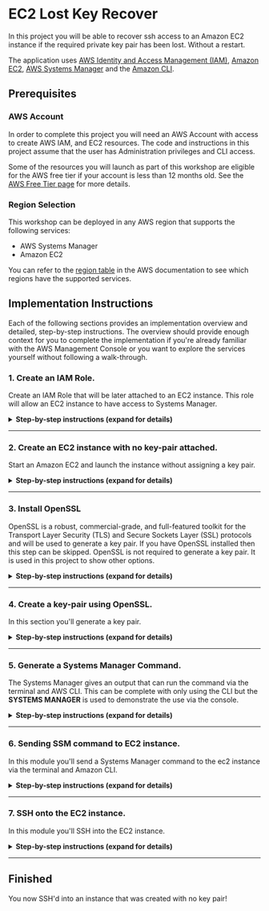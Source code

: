 # EC2 Lost Key Recover

In this project you will be able to recover ssh access to an Amazon EC2 instance if the required private key pair has been lost.  Without a restart.

The application uses [AWS Identity and Access Management (IAM)](https://aws.amazon.com/iam/), [Amazon EC2](https://aws.amazon.com/ec2/), [AWS Systems Manager](https://aws.amazon.com/systems-manager/) and the [Amazon CLI](https://aws.amazon.com/cli/).

## Prerequisites

### AWS Account

In order to complete this project you will need an AWS Account with access to create AWS IAM, and EC2 resources. The code and instructions in this project assume that the user has Administration privileges and CLI access. 

Some of the resources you will launch as part of this workshop are eligible for the AWS free tier if your account is less than 12 months old. See the [AWS Free Tier page](https://aws.amazon.com/free/) for more details.


### Region Selection

This workshop can be deployed in any AWS region that supports the following services:

- AWS Systems Manager
- Amazon EC2

You can refer to the [region table](https://aws.amazon.com/about-aws/global-infrastructure/regional-product-services/) in the AWS documentation to see which regions have the supported services.


## Implementation Instructions

Each of the following sections provides an implementation overview and detailed, step-by-step instructions. The overview should provide enough context for you to complete the implementation if you're already familiar with the AWS Management Console or you want to explore the services yourself without following a walk-through.

### 1. Create an IAM Role.

Create an IAM Role that will be later attached to an EC2 instance.  This role will allow an EC2 instance to have access to Systems Manager.



<details>
<summary><strong>Step-by-step instructions (expand for details)</strong></summary><p>
1. From the AWS Management Console, click on **Services** and then select **IAM** in the *Security, Identity & Compliance* section.

2. Select **Roles** in the left navigation bar and then choose **Create new role**.

><img src="IMAGES/img-1.png" alt="drawing" width="800px"/><br/>

3. Select **EC2** as service to use the role. Click **Next: Permissions**.

><img src="IMAGES/img-2.png" alt="drawing" width="800px"/><br/>

4. Type **SSM** in the search bar and check the box left of **AmazonEC2RoleforSSM**. Click **Next: Review**.

><img src="IMAGES/img-3.png" alt="drawing" width="800px"/><br/>

5. Give it the role name like `AmazonEC2RoleforSSMRole` and click **Create Role**.

><img src="IMAGES/img-4.png" alt="drawing" width="800px"/><br/>

</p></details>

---

### 2. Create an EC2 instance with no key-pair attached.

Start an Amazon EC2 and launch the instance without assigning a key pair.  


<details>
<summary><strong>Step-by-step instructions (expand for details)</strong></summary><p>

1. From the AWS Management Console, click on **Services** and then select **EC2** in the Compute section.

2. Click on **Launch Instance**.

<img src="IMAGES/img-5.png" alt="drawing" width="400px"/>

3. Choose an Amazon Machine Image (AMI), for this example I choose **Amazon Linux 2 AMI (HVM), SSD Volume Type**.  Click **Select**.

<img src="IMAGES/img-6.png" alt="drawing" width="400px"/>

4. Choose an Instance Type, for this example **t2.micro** will work.  Click **Next: Configure Instance Details**.

<img src="IMAGES/img-7.png" alt="drawing" width="400px"/>

5. Configure Instance Details, under **IAM role** select the created role from **Step 1** which was  `AmazonEC2RoleforSSMRole`.  

<img src="IMAGES/img-8.png" alt="drawing" width="400px"/>

6. Ensure that the EC2 is placed in a public subnet.  Click **Next: Add Storage**.

<img src="IMAGES/img-9.png" alt="drawing" width="400px"/>

7. Add Storage, the default is fine.  Click **Next: Add Tags**.

<img src="IMAGES/img-10.png" alt="drawing" width="400px"/>

8. Click **Add Tag** and for *Key* put `Name`.  For *Value* put `EC2noKeyPair`.  Click **Next: Configure Security Group**.

<img src="IMAGES/img-11.png" alt="drawing" width="400px"/>

9. Configure Security Group, use an existing security group or create a new one.  Ensure that the EC2 instance has access to **Port 22** and put your EC2.  Leaving port 22 open to the world will leave the instance vulnerable.  Click **Review and Launch**.

 <img src="IMAGES/img-12.png" alt="drawing" width="400px"/>

10. Review Instance Launch, when complete.  Click **Launch**.

11. A pop up will appear to set an EC2 Key Pair.  Select **Proceed without a key pair** and **check the box** to *acknowledge that you will not be able to connect to the instance unless you know the password built into the AMI*.

<img src="IMAGES/img-13.png" alt="drawing" width="400px"/>

</p></details>

---

### 3. Install OpenSSL

OpenSSL is a robust, commercial-grade, and full-featured toolkit for the Transport Layer Security (TLS) and Secure Sockets Layer (SSL) protocols and will be used to generate a key pair.  If you have OpenSSL installed then this step can be skipped.  OpenSSL is not required to generate a key pair.  It is used in this project to show other options.

<details>
<summary><strong>Step-by-step instructions (expand for details)</strong></summary><p>

1. Download [OpenSSL](https://www.openssl.org/) onto your local computer.  For this project the instruction are written to be followed on a **mac**.

1. If **brew** is installed then enter the following command into a terminal.  If you do not have brew installed then install it from this [link](https://brew.sh/).

	``
	brew install openssl
	``

1. In the terminal enter the bellow command to verify that *OpenSSL version 1.0* or newer is installed.

	``
    openssl version
    ``

</p></details>

---

### 4. Create a key-pair using OpenSSL.

In this section you'll generate a key pair.


<details>
<summary><strong>Step-by-step instructions (expand for details)</strong></summary><p>

1. In the terminal enter the bellow command.  The name for **private_key.pem** can be changed.

	``
    openssl genpkey -algorithm RSA -pkeyopt rsa_keygen_bits:4096 -out private_key.pem
    ``

1. Verify that the private key has been generated and move to the next step.

</p></details>

---

### 5. Generate a Systems Manager Command.

The Systems Manager gives an output that can run the command via the terminal and AWS CLI.  This can be complete with only using the CLI but the **SYSTEMS MANAGER** is used to demonstrate the use via the console.

<details>
<summary><strong>Step-by-step instructions (expand for details)</strong></summary><p>

1. From the AWS Management Console, click on **Services** and then select **EC2** in the Compute section.

2. On the left hand side, expand the **SYSTEMS MANAGER SERVICES** section and click on **Run Command**.

<img src="IMAGES/img-14.png" alt="drawing" width="400px"/>

4. Click **Run Command**.  The screen can appear different if this service has been used in the past.

<img src="IMAGES/img-15.png" alt="drawing" width="400px"/>

5. In the **Command document** section choose **AWS-RunShellScript**.

<img src="IMAGES/img-16.png" alt="drawing" width="400px"/>

6. In the **Select Targets by** section select the EC2 instance created from section 2.  If there are now instances then the **SSM Agent** might not be installed on the EC2 or the role from section 1 is miss-configured.

<img src="IMAGES/img-17.png" alt="drawing" width="400px"/>

7. Go down to the bottom of the page and expand the **AWS Command Line Interface command** section.

<img src="IMAGES/img-18.png" alt="drawing" width="400px"/>

8. **Copy** the contents in the **CLI command** text block and save to be used in the next steps.

9. Change the `"commands":[""]` section to `"commands":["echo \"\">> /home/ec2-user/.ssh/authorized_keys "]`

	>example of what the command should look like.
	```bash
	aws ssm send-command --document-name "AWS-RunShellScript" --instance-ids
	"i-09ee68182dec94b08" --parameters '{"commands":["echo \"\">>
	/home/ec2-user/.ssh/authorized_keys "],"executionTimeout":["3600"]}'
	--timeout-seconds 600 --region us-west-2
	```
 
</p></details>

---

### 6. Sending SSM command to EC2 instance.

In this module you'll send a Systems Manager command to the ec2 instance via the terminal and Amazon CLI.

<details>
<summary><strong>Step-by-step instructions (expand for details)</strong></summary><p>

1. In the terminal, go to the directory to where the private key was made and change the permissions of the key by using the below command.

	``
    chmod 400 private_key.pem
    ``

2. Once the permissions are changed then run the below command and copy the output.  ssh-keygen is used to demonstrate another tool, OpenSSL can be used as well.

	``
	ssh-keygen -y -f private_key.pem
    ``

3. From the Systems Manager command in the `echo \"\"` part.  Paste the ssh key output between the quotes.  Press **enter** to send the command.

	>example of what the command should now look like.
	```bash
	aws ssm send-command --document-name "AWS-RunShellScript" --instance-ids
	"i-09ee68182dec94b08" --parameters '{"commands":["echo \"ssh-rsa
	AAAAB3NzaC1yc2EAAAADAQABAAACAQDbfz3s8s2khw0+OyWeV6Q4CFI2yX0l
	RFXOZibuqgW/9e0koOMdjtSuoeeDqgG2y+qkVJqMDPLVb6KiWFboxONW9xPELi
	hHIh5kSAGmBJs/SIBI6Z3D8aOXHxZr0zJZ9i//+2FZcf63LDxBe7BYqpDHIHrrjISoHZ
	UJCHgfQx2w0J6pltSTHVu3AySeDe0uNgE6XqtWL9uSDzlE6ZD2wStbKZmGAieFQ
	4D3MJF1YHjTsuYns81+W+0/EjyBzbJl5oV1qsm2bRPvHs1it/V+4cyakokowdpJfH7W
	o/uvywfeTbqXaw5c8fm6H46gK3Q8xIcENoUrE+0JP1BLchVsQglatm8zblzc3nrpBFIo
	aR2cWA1EvPBsvv4zRePxguVQB3XiDbw8rfnk7MsrbYS/E6eybJYrmn31Sb+bYAFQl4
	bAAdxFe0ZzWctaf2tBs6Tm2BmU51e3M9bPcPTsSXvagmHFuKXrk7gKVPxESWT8A
	yUoS2Wp4UnHke141VGFkgRSA3K/YnEMnhBl7fjKbvLs5BJ0kxKP3xliyOFIYXWKuH
	8xPuLypV1LPZ57xDK8wWpnctr2OftgEAEjPxhycPG/HpVnN11fS5tIHQrFbmxQePKG
	gKLLZuLKHwO6vUF9eWSDciJiJ4yOtKJ6bgMtaPuqEUCfravv6xYr2dDq7EeL2yWfJw==
	SSH Key\">> /home/ec2-user/.ssh/authorized_keys "],
	"executionTimeout":["3600"]}'--timeout-seconds 600 --region us-west-2
	```

</p></details>

---

### 7. SSH onto the EC2 instance.

In this module you'll SSH into the EC2 instance.

<details>
<summary><strong>Step-by-step instructions (expand for details)</strong></summary><p>

1. From the AWS Management Console, click on **Services** and then select **EC2** in the Compute section.  On the left hand side of the console, select **Instances**.

2. Copy the **Public DNS (IPv4)** from the running EC2 instance.  Shown on the far right of the below image.

<img src="IMAGES/img-19.png" alt="drawing" width="400px"/>

3. In the terminal enter the command `ssh -i "private_key.pem" ec2-user@` then paste the **Public DNS (IPv4)** to the end of the command. Press **enter** and below you should see...

	```
       __|  __|_  )
       _|  (     /   Amazon Linux 2 AMI
      ___|\___|___|
	```

</p></details>


---

## Finished
You now SSH'd into an instance that was created with no key pair!




